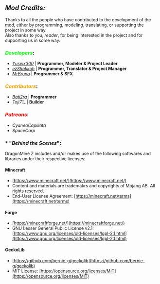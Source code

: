## _**Mod Credits:**_

Thanks to all the people who have contributed to the development of the mod, either by programming, modeling, translating, or supporting the project in some way.\
Also thanks to you, _reader_, for being interested in the project and for supporting us in some way.

### <span style="color:lime">_**Developers**_</span>**:**

- _[Yuseix300](https://github.com/yuseix300)_ | **Programmer, Modeler & Project Leader**
- _[ezShokkoh](https://github.com/shokkoh)_ | **Programmer, Translator & Project Manager**
- _[MrBruno](https://github.com/Bruneitor123)_ | **Programmer & SFX**

### <span style="color:orange">_**Contributors**_</span>**:**

- _[Bati2ra](https://github.com/Bati2ra)_ | **Programmer**
- _Toji71__ | **Builder**

### <span style="color:red">_**Patreons**_</span>**:**

- _CyaneaCapillata_
- _SpaceCarp_

### * "_Behind the Scenes_":

DragonMine Z includes and/or makes use of the following softwares and libraries under their respective licenses:

#### Minecraft

- [https://www.minecraft.net/](https://www.minecraft.net/)
- Content and materials are trademakrs and copyrights of Mojang AB. All rights reserved.
- End-User License Agreement: [https://minecraft.net/terms](https://minecraft.net/terms)

#### Forge

- [https://minecraftforge.net/](https://minecraftforge.net/)
- GNU Lesser General Public License v2.1: [https://www.gnu.org/licenses/old-licenses/lgpl-2.1.html](https://www.gnu.org/licenses/old-licenses/lgpl-2.1.html)

#### GeckoLib

- [https://github.com/bernie-g/geckolib](https://github.com/bernie-g/geckolib)
- MIT License: [https://opensource.org/licenses/MIT](https://opensource.org/licenses/MIT)
